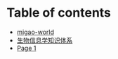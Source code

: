 # Table of contents

* [migao-world](README.md)
* [生物信息学知识体系](sheng-wu-xin-xi-xue-zhi-shi-ti-xi.md)
* [Page 1](page-1.md)
